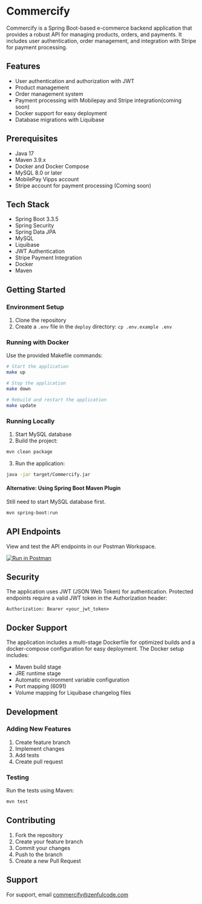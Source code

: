 # Commercify

Commercify is a Spring Boot-based e-commerce backend application that provides a robust API for managing products,
orders, and payments. It includes user authentication, order management, and integration with Stripe for payment
processing.

## Features

- User authentication and authorization with JWT
- Product management
- Order management system
- Payment processing with Mobilepay and Stripe integration(coming soon)
- Docker support for easy deployment
- Database migrations with Liquibase

## Prerequisites

- Java 17
- Maven 3.9.x
- Docker and Docker Compose
- MySQL 8.0 or later
- MobilePay Vipps account
- Stripe account for payment processing (Coming soon)

## Tech Stack

- Spring Boot 3.3.5
- Spring Security
- Spring Data JPA
- MySQL
- Liquibase
- JWT Authentication
- Stripe Payment Integration
- Docker
- Maven

## Getting Started

### Environment Setup

1. Clone the repository
2. Create a `.env` file in the `deploy` directory: `cp .env.example .env`

### Running with Docker

Use the provided Makefile commands:

```bash
# Start the application
make up

# Stop the application
make down

# Rebuild and restart the application
make update
```

### Running Locally

1. Start MySQL database
2. Build the project:

```bash
mvn clean package
```

3. Run the application:

```bash
java -jar target/Commercify.jar
```

#### Alternative: Using Spring Boot Maven Plugin

Still need to start MySQL database first.

```bash
mvn spring-boot:run
```

## API Endpoints

View and test the API endpoints in our Postman Workspace.

[![Run in Postman](https://run.pstmn.io/button.svg)](https://www.postman.com/flight-physicist-84721578/workspace/commercify-backend)

## Security

The application uses JWT (JSON Web Token) for authentication. Protected endpoints require a valid JWT token in the
Authorization header:

```
Authorization: Bearer <your_jwt_token>
```

## Docker Support

The application includes a multi-stage Dockerfile for optimized builds and a docker-compose configuration for easy
deployment. The Docker setup includes:

- Maven build stage
- JRE runtime stage
- Automatic environment variable configuration
- Port mapping (6091)
- Volume mapping for Liquibase changelog files

## Development

### Adding New Features

1. Create feature branch
2. Implement changes
3. Add tests
4. Create pull request

### Testing

Run the tests using Maven:

```bash
mvn test
```

## Contributing

1. Fork the repository
2. Create your feature branch
3. Commit your changes
4. Push to the branch
5. Create a new Pull Request

## Support

For support, email commercify@zenfulcode.com
